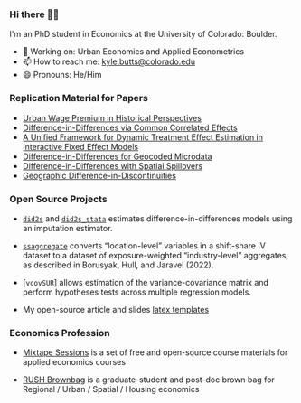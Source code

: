 ### Hi there 👋👋

I'm an PhD student in Economics at the University of Colorado: Boulder. 
- 🔩 Working on: Urban Economics and Applied Econometrics
- 📫 How to reach me: kyle.butts@colorado.edu
- 😄 Pronouns: He/Him


### Replication Material for Papers

- [Urban Wage Premium in Historical Perspectives](https://github.com/jaworskit/urban-wage-premium)
- [Difference-in-Differences via Common Correlated Effects](https://github.com/kylebutts/Difference-in-Differences-via-CCE)
- [A Unified Framework for Dynamic Treatment Effect Estimation in Interactive Fixed Effect Models](https://github.com/kylebutts/Generalized-Imputation-Estimator)
- [Difference-in-Differences for Geocoded Microdata](https://github.com/kylebutts/Difference-in-Differences-Ring-Method)
- [Difference-in-Differences with Spatial Spillovers](https://github.com/kylebutts/Spatial-Spillover)
- [Geographic Difference-in-Discontinuities](https://github.com/kylebutts/Spatial-Difference-in-Discontinuities)


### Open Source Projects

- [`did2s`](https://github.com/kylebutts/did2s) and [`did2s_stata`](https://github.com/kylebutts/did2s_stata) estimates difference-in-differences models using an imputation estimator.

- [`ssaggregate`](https://github.com/kylebutts/ssaggregate) converts “location-level” variables in a shift-share IV dataset to a dataset of exposure-weighted “industry-level” aggregates, as described in Borusyak, Hull, and Jaravel (2022).

- [`vcovSUR`] allows estimation of the variance-covariance matrix and perform hypotheses tests across multiple regression models.

- My open-source article and slides [latex templates](https://github.com/kylebutts/templates)

### Economics Profession

- [Mixtape Sessions](https://github.com/Mixtape-Sessions/) is a set of free and open-source course materials for applied economics courses

- [RUSH Brownbag](https://rush-brownbag.netlify.app) is a graduate-student and post-doc brown bag for Regional / Urban / Spatial / Housing economics

